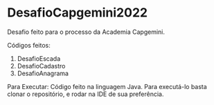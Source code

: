 # DesafioCapgemini2022

Desafio feito para o processo da Academia Capgemini. 

Códigos feitos: 
1. DesafioEscada
2. DesafioCadastro
3. DesafioAnagrama

Para Executar: Código feito na linguagem Java. Para executá-lo basta clonar o repositório, e rodar na IDE de sua preferência.
